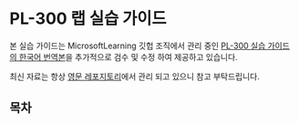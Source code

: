 # PL-300 랩 실습 가이드

본 실습 가이드는 MicrosoftLearning 깃헙 조직에서 관리 중인 [PL-300 실습 가이드의 한국어 번역본](https://github.com/MicrosoftLearning/PL-300-Microsoft-Power-BI-Data-Analyst.ko-kr)을 추가적으로 검수 및 수정 하여 제공하고 있습니다. 

최신 자료는 항상 [영문 레포지토리](https://github.com/MicrosoftLearning/PL-300-Microsoft-Power-BI-Data-Analyst)에서 관리 되고 있으니 참고 부탁드립니다. 

## 목차
```{tableofcontents}

```
